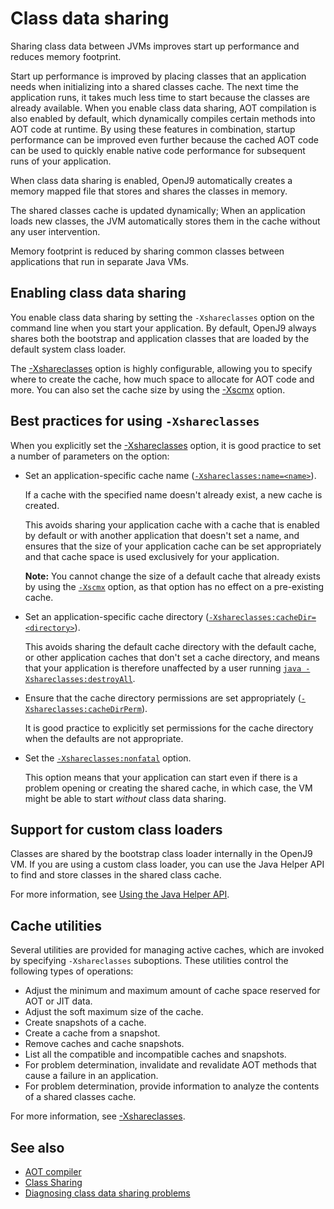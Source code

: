 <!--
* Copyright (c) 2017, 2019 IBM Corp. and others
*
* This program and the accompanying materials are made
* available under the terms of the Eclipse Public License 2.0
* which accompanies this distribution and is available at
* https://www.eclipse.org/legal/epl-2.0/ or the Apache
* License, Version 2.0 which accompanies this distribution and
* is available at https://www.apache.org/licenses/LICENSE-2.0.
*
* This Source Code may also be made available under the
* following Secondary Licenses when the conditions for such
* availability set forth in the Eclipse Public License, v. 2.0
* are satisfied: GNU General Public License, version 2 with
* the GNU Classpath Exception [1] and GNU General Public
* License, version 2 with the OpenJDK Assembly Exception [2].
*
* [1] https://www.gnu.org/software/classpath/license.html
* [2] http://openjdk.java.net/legal/assembly-exception.html
*
* SPDX-License-Identifier: EPL-2.0 OR Apache-2.0 OR GPL-2.0 WITH
* Classpath-exception-2.0 OR LicenseRef-GPL-2.0 WITH Assembly-exception
-->

# Class data sharing

Sharing class data between JVMs improves start up performance and reduces memory footprint.

Start up performance is improved by placing classes that an application needs when initializing into a shared classes cache. The next time the
application runs, it takes much less time to start because the classes are already available. When you enable class data sharing, AOT compilation is also enabled by default, which dynamically compiles certain methods into AOT code at runtime. By using these features in combination, startup performance can be improved even further because the cached AOT code can be used to quickly enable native code performance for subsequent runs of your application.

When class data sharing is enabled, OpenJ9 automatically creates a memory mapped file that stores and shares the classes in memory.

The shared classes cache is updated dynamically; When an application loads new classes, the JVM automatically stores them in the cache without any user intervention.

Memory footprint is reduced by sharing common classes between applications that run in separate Java VMs.

## Enabling class data sharing

You enable class data sharing by setting the `-Xshareclasses` option on the command line when you start your application. By default, OpenJ9 always shares both the bootstrap and application classes that are loaded by the default system class loader.

<!--
  Class data sharing is enabled by default for bootstrap classes only, unless your application is running in a container. You can use the `-Xshareclasses` option to change the default behavior, including the name and location of the default shared classes cache. Trace point `j9shr.2271` is activated if the default cache cannot be started, so you can enable this trace point to determine whether the default cache started successfully. You can treat the default cache like any other shared classes cache, for example you can print statistics for it, change the soft maximum limit size, or delete it. Note that if you have multiple VMs and you do not change the default shared classes behavior, the following applies:

- If the VMs are from a single Java installation, they will share a single default cache.
- If the VMs are from different Java installations, of the same Java release and installed by the same user, each VM checks whether the existing default shared cache in the cache directory is from the same Java installation as the VM. If not, the VM deletes that shared cache, then creates a new one. To avoid this situation, use `-Xshareclasses:cacheDir=<dir>` to specify a different cache directory for each Java installation. -->

The [-Xshareclasses](xshareclasses.md) option is highly configurable, allowing you to specify where to create the cache, how much space to allocate for AOT code and more. You can also set the cache size by using the [-Xscmx](xscmx.md) option.

## Best practices for using `-Xshareclasses`

When you explicitly set the [-Xshareclasses](xshareclasses.md) option, it is good practice to set a number of parameters on the option:

- Set an application-specific cache name ([`-Xshareclasses:name=<name>`](xshareclasses.md#name)).

    If a cache with the specified name doesn't already exist, a new cache is created.

    This avoids sharing your application cache with a cache that is enabled by default or with another application that doesn't set a name, and ensures that the size of your application cache can be set appropriately and that cache space is used exclusively for your application.

    <i class="fa fa-pencil-square-o" aria-hidden="true"></i> **Note:** You cannot change the size of a default cache that already exists by using the [`-Xscmx`](xscmx.md) option, as that option has no effect on a pre-existing cache.

- Set an application-specific cache directory ([`-Xshareclasses:cacheDir=<directory>`](xshareclasses.md#cachedir)).

    This avoids sharing the default cache directory with the default cache, or other application caches that don't set a cache directory, and means that your application is therefore unaffected by a user running [`java -Xshareclasses:destroyAll`](xshareclasses.md#destroyall-cache-utility).

- Ensure that the cache directory permissions are set appropriately ([`-Xshareclasses:cacheDirPerm`](xshareclasses.md#cachedirperm)).

    It is good practice to explicitly set permissions for the cache directory when the defaults are not appropriate.

- Set the [`-Xshareclasses:nonfatal`](xshareclasses.md#nonfatal) option.

    This option means that your application can start even if there is a problem opening or creating the shared cache, in which case, the VM might be able to start *without* class data sharing.



## Support for custom class loaders

Classes are shared by the bootstrap class loader internally in the OpenJ9 VM. If you are using a custom class loader, you can use the Java Helper API to find and store classes in the shared class cache.

For more information, see [Using the Java Helper API](https://www.ibm.com/support/knowledgecenter/SSYKE2_8.0.0/com.ibm.java.vm.80.doc/docs/shrc_pd_helper.html).

## Cache utilities

Several utilities are provided for managing active caches, which are invoked by specifying `-Xshareclasses` suboptions. These utilities control the following types of operations:

- Adjust the minimum and maximum amount of cache space reserved for AOT or JIT data.
- Adjust the soft maximum size of the cache.
- Create snapshots of a cache.
- Create a cache from a snapshot.
- Remove caches and cache snapshots.
- List all the compatible and incompatible caches and snapshots.
- For problem determination, invalidate and revalidate AOT methods that cause a failure in an application.
- For problem determination, provide information to analyze the contents of a shared classes cache.

For more information, see [-Xshareclasses](xshareclasses.md).

## See also

- [AOT compiler](aot.md)
- [Class Sharing](https://www.ibm.com/developerworks/java/library/j-ibmjava4/index.html)
- [Diagnosing class data sharing problems](https://www.ibm.com/support/knowledgecenter/SSYKE2_8.0.0/com.ibm.java.vm.80.doc/docs/shrc_pd_intro.html)


<!-- ==== END OF TOPIC ==== shrc.md ==== -->
